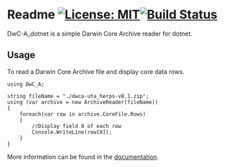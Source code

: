 # Readme [![License: MIT](https://img.shields.io/badge/License-MIT-blue.svg)](LICENSE)[![Build Status](https://dev.azure.com/pjoiner/DwC-A_dotnet/_apis/build/status/pjoiner.DwC-A_dotnet%20Build)](https://dev.azure.com/pjoiner/DwC-A_dotnet/_build/latest?definitionId=7)

DwC-A_dotnet is a simple Darwin Core Archive reader for dotnet.

<!--
## Install

To add DwC-A_dotnet to your project run the following command in the Visual Studio Package Manager Console

	PM> Install-Package DwC-A_dotnet
-->

## Usage

To read a Darwin Core Archive file and display core data rows.

```
using DwC_A;

string fileName = "./dwca-uta_herps-v8.1.zip";
using (var archive = new ArchiveReader(fileName))
{
	foreach(var row in archive.CoreFile.Rows)
	{
		//Display field 0 of each row
		Console.WriteLine(row[0]);
	}
}
```

More information can be found in the [documentation](docs/Documentation.md).


